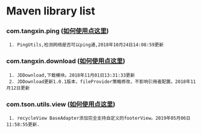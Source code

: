 # Maven library list

### com.tangxin.ping ([如何使用点这里](https://github.com/xintanggithub/maven/blob/master/explan/PING_README.MD))
     1. PingUtils,检测网络是否可以ping通,2018年10月24日14:08:59更新

### com.tangxin.download ([如何使用点这里](https://github.com/xintanggithub/maven/blob/master/explan/JDDownload_README.md))
     1. JDDownload,下载模块。2018年11月01日13:31:33更新
     2. JDDownload更新1.0.1版本，fileProvider策略修改，不影响引用者配置。2018年11月12日更新
     
### com.tson.utils.view ([如何使用点这里](https://github.com/xintanggithub/utils/blob/master/utilsview/UTILS_VIEW.md))
     1. recycleView BaseAdapter添加完全支持自定义的footerView。2019年05月06日11:58:55更新.
